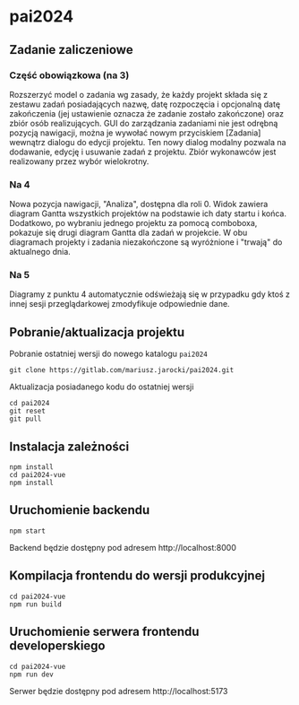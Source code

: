 # pai2024

## Zadanie zaliczeniowe

### Część obowiązkowa (na 3)
Rozszerzyć model o zadania wg zasady, że każdy projekt składa się z zestawu zadań posiadających nazwę, datę rozpoczęcia i opcjonalną datę zakończenia (jej ustawienie oznacza że zadanie zostało zakończone) oraz zbiór osób realizujących. GUI do zarządzania zadaniami nie jest odrębną pozycją nawigacji, można je wywołać nowym przyciskiem [Zadania] wewnątrz dialogu do edycji projektu. Ten nowy dialog modalny pozwala na dodawanie, edycję i usuwanie zadań z projektu. Zbiór wykonawców jest realizowany przez wybór wielokrotny.

### Na 4
Nowa pozycja nawigacji, "Analiza", dostępna dla roli 0. Widok zawiera diagram Gantta wszystkich projektów na podstawie ich daty startu i końca. Dodatkowo, po wybraniu jednego projektu za pomocą comboboxa, pokazuje się drugi diagram Gantta dla zadań w projekcie. W obu diagramach projekty i zadania niezakończone są wyróżnione i "trwają" do aktualnego dnia.

### Na 5
Diagramy z punktu 4 automatycznie odświeżają się w przypadku gdy ktoś z innej sesji przeglądarkowej zmodyfikuje odpowiednie dane.

## Pobranie/aktualizacja projektu

Pobranie ostatniej wersji do nowego katalogu ``pai2024``
```
git clone https://gitlab.com/mariusz.jarocki/pai2024.git
```
Aktualizacja posiadanego kodu do ostatniej wersji
```
cd pai2024
git reset
git pull
```

## Instalacja zależności
```
npm install
cd pai2024-vue
npm install
```

## Uruchomienie backendu
```
npm start
```
Backend będzie dostępny pod adresem http://localhost:8000

## Kompilacja frontendu do wersji produkcyjnej
```
cd pai2024-vue
npm run build
```

## Uruchomienie serwera frontendu developerskiego
```
cd pai2024-vue
npm run dev
```
Serwer będzie dostępny pod adresem http://localhost:5173